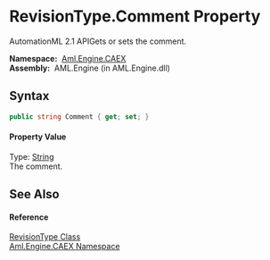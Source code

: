 RevisionType.Comment Property
=============================
AutomationML 2.1 APIGets or sets the comment.

  **Namespace:**  [Aml.Engine.CAEX][1]  
  **Assembly:**  AML.Engine (in AML.Engine.dll)

Syntax
------

```csharp
public string Comment { get; set; }
```

#### Property Value
Type: [String][2]  
 The comment. 

See Also
--------

#### Reference
[RevisionType Class][3]  
[Aml.Engine.CAEX Namespace][1]  

[1]: ../README.md
[2]: https://docs.microsoft.com/dotnet/api/system.string
[3]: README.md
[4]: https://www.automationml.org
[5]: ../../icons/logoShade.png